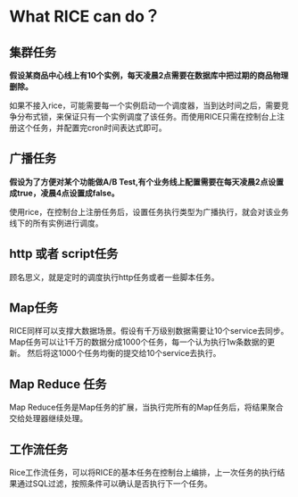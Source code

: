 # What RICE can do？

## 集群任务

**假设某商品中心线上有10个实例，每天凌晨2点需要在数据库中把过期的商品物理删除。**

如果不接入rice，可能需要每一个实例启动一个调度器，当到达时间之后，需要竞争分布式锁，来保证只有一个实例调度了该任务。而使用RICE只需在控制台上注册这个任务，并配置完cron时间表达式即可。

## 广播任务

**假设为了方便对某个功能做A/B Test,有个业务线上配置需要在每天凌晨2点设置成true，凌晨4点设置成false。**

使用rice，在控制台上注册任务后，设置任务执行类型为广播执行，就会对该业务线下的所有实例进行调度。

## http 或者 script任务

顾名思义，就是定时的调度执行http任务或者一些脚本任务。

## Map任务

RICE同样可以支撑大数据场景。假设有千万级别数据需要让10个service去同步。Map任务可以让1千万的数据分成1000个任务，每一个认为执行1w条数据的更新。 然后将这1000个任务均衡的提交给10个service去执行。

## Map Reduce 任务

Map Reduce任务是Map任务的扩展，当执行完所有的Map任务后，将结果聚合交给处理器继续处理。

## 工作流任务

Rice工作流任务，可以将RICE的基本任务在控制台上编排，上一次任务的执行结果通过SQL过滤，按照条件可以确认是否执行下一个任务。
